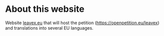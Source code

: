 # About this website
Website [leavex.eu](https://leavex.eu) that will host the petition (https://openpetition.eu/leavex) and translations into several EU languages.
